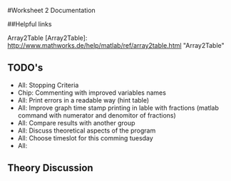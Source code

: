 #Worksheet 2 Documentation

##Helpful links



Array2Table [Array2Table]: http://www.mathworks.de/help/matlab/ref/array2table.html "Array2Table"

## TODO's

*	All:	Stopping Criteria 
*	Chip:	Commenting with improved variables names
*	All:	Print errors in a readable way (hint table)
*	All:	Improve graph time stamp printing in lable with fractions
	(matlab command with numerator and denomitor of fractions)
*	All:	Compare results with another group
*	All:	Discuss theoretical aspects of the program
*	All:	Choose timeslot for this comming tuesday
*	All:	

## Theory Discussion